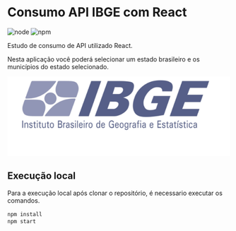 # Consumo API IBGE com React

![node](https://img.shields.io/badge/Node.js-%3E%3D8.10-green) ![npm](https://img.shields.io/badge/npm-%3E%3D5.6-green)

Estudo de consumo de API utilizado React.

Nesta aplicação você poderá selecionar um estado brasileiro e os municípios do estado selecionado.

![Logo IBGE](https://github.com/Vanessa-Ap-Ferreira/react-api-ibge/blob/master/ibge.png)

## Execução local

Para a execução local após clonar o repositório, é necessario executar os comandos.


```
npm install
npm start
```
